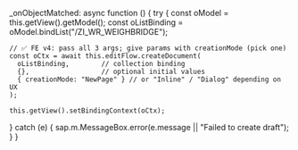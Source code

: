 _onObjectMatched: async function () {
  try {
    const oModel = this.getView().getModel();
    const oListBinding = oModel.bindList("/ZI_WR_WEIGHBRIDGE");

    // ✅ FE v4: pass all 3 args; give params with creationMode (pick one)
    const oCtx = await this.editFlow.createDocument(
      oListBinding,        // collection binding
      {},                  // optional initial values
      { creationMode: "NewPage" } // or "Inline" / "Dialog" depending on UX
    );

    this.getView().setBindingContext(oCtx);
  } catch (e) {
    sap.m.MessageBox.error(e.message || "Failed to create draft");
  }
}
